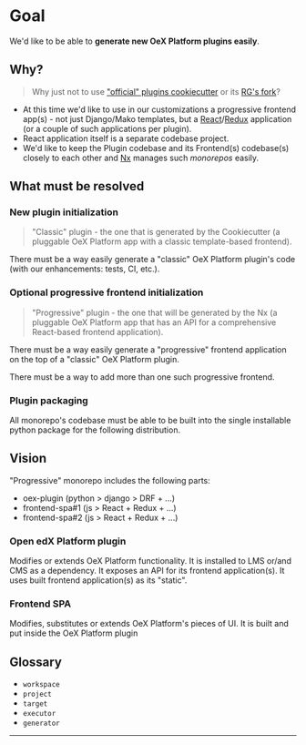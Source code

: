 # Goal

We'd like to be able to **generate new OeX Platform plugins easily**.

## Why?

> Why just not to use ["official" plugins cookiecutter][edunext-cookiecutter] or its [RG's fork][rg-cookiecutter]?

- At this time we'd like to use in our customizations a progressive frontend app(s) - not just Django/Mako templates, but a [React]/[Redux] application (or a couple of such applications per plugin).
- React application itself is a separate codebase project.
- We'd like to keep the Plugin codebase and its Frontend(s) codebase(s) closely to each other and [Nx] manages such *monorepos* easily.

## What must be resolved

### New plugin initialization

> "Classic" plugin - the one that is generated by the Cookiecutter (a pluggable OeX Platform app with a classic template-based frontend).

There must be a way easily generate a "classic" OeX Platform plugin's code (with our enhancements: tests, CI, etc.).

### Optional progressive frontend initialization

> "Progressive" plugin - the one that will be generated by the Nx (a pluggable OeX Platform app that has an API for a comprehensive React-based frontend application).

There must be a way easily generate a "progressive" frontend application on the top of a "classic" OeX Platform plugin.

There must be a way to add more than one such progressive frontend.

### Plugin packaging

All monorepo's codebase must be able to be built into the single installable python package for the following distribution.

## Vision

"Progressive" monorepo includes the following parts:

- oex-plugin (python > django > DRF + ...)
- frontend-spa#1 (js > React + Redux + ...)
- frontend-spa#2 (js > React + Redux + ...)

### Open edX Platform plugin

Modifies or extends OeX Platform functionality.
It is installed to LMS or/and CMS as a dependency.
It exposes an API for its frontend application(s).
It uses built frontend application(s) as its "static".

### Frontend SPA

Modifies, substitutes or extends OeX Platform's pieces of UI.
It is built and put inside the OeX Platform plugin

## Glossary

- `workspace`
- `project`
- `target`
- `executor`
- `generator`

---

[edunext-cookiecutter]: https://github.com/eduNEXT/cookiecutter-openedx-plugin
[rg-cookiecutter]: https://gitlab.raccoongang.com/rg-developers/cookiecutter-openedx-plugin
[React]: https://reactjs.org
[Redux]: https://redux.js.org
[Nx]: https://nx.dev/